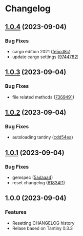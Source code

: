 # Changelog

## [1.0.4](https://github.com/a-chris/tantiny-in-memory/compare/v1.0.3...v1.0.4) (2023-09-04)


### Bug Fixes

* cargo edition 2021 ([fe5cd8c](https://github.com/a-chris/tantiny-in-memory/commit/fe5cd8cb264761026a9092ec8e2ac7cc674145de))
* update cargo settings ([9744782](https://github.com/a-chris/tantiny-in-memory/commit/97447825d437c44332c66334bc3e070afec23913))

## [1.0.3](https://github.com/a-chris/tantiny-in-memory/compare/v1.0.2...v1.0.3) (2023-09-04)


### Bug Fixes

* file related methods ([7369491](https://github.com/a-chris/tantiny-in-memory/commit/736949108cc883fbc7d8cd25a57746778b0ba6e2))

## [1.0.2](https://github.com/a-chris/tantiny-in-memory/compare/v1.0.1...v1.0.2) (2023-09-04)


### Bug Fixes

* autoloading tantiny ([cdd54ea](https://github.com/a-chris/tantiny-in-memory/commit/cdd54ea7edf1db2de33bdd2e4e43d0f63a90b170))

## [1.0.1](https://github.com/a-chris/tantiny-in-memory/compare/v1.0.0...v1.0.1) (2023-09-04)


### Bug Fixes

* gemspec ([5adaaa4](https://github.com/a-chris/tantiny-in-memory/commit/5adaaa4c5c01ff78ec957ef8be2d13a2779dbcc1))
* reset changelog ([61834f1](https://github.com/a-chris/tantiny-in-memory/commit/61834f1b50c6cee30884e72cef365a81548811a9))

## 1.0.0 (2023-09-04)

### Features

- Resetting CHANGELOG history
- Relase based on Tantiny 0.3.3
